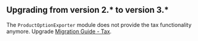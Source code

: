 

## Upgrading from version 2.* to version 3.*

The `ProductOptionExporter`  module does not provide the tax functionality anymore. Upgrade [Migration Guide - Tax](/docs/pbc/all/tax-management/{{site.version}}/base-shop/install-and-upgrade/upgrade-the-tax-module.html).
